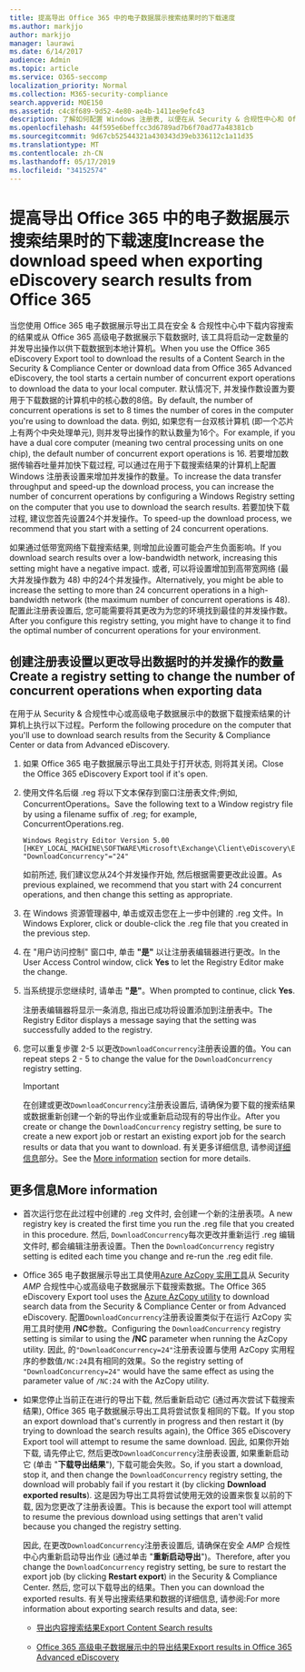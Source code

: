 ```yaml
---
title: 提高导出 Office 365 中的电子数据展示搜索结果时的下载速度
ms.author: markjjo
author: markjjo
manager: laurawi
ms.date: 6/14/2017
audience: Admin
ms.topic: article
ms.service: O365-seccomp
localization_priority: Normal
ms.collection: M365-security-compliance
search.appverid: MOE150
ms.assetid: c4c8f689-9d52-4e80-ae4b-1411ee9efc43
description: 了解如何配置 Windows 注册表, 以便在从 Security & 合规性中心和 Office 365 中的高级电子数据展示中下载搜索结果和搜索数据时增加数据吞吐量。
ms.openlocfilehash: 44f595e6beffcc3d6789ad7b6f70ad77a48381cb
ms.sourcegitcommit: 9d67cb52544321a430343d39eb336112c1a11d35
ms.translationtype: MT
ms.contentlocale: zh-CN
ms.lasthandoff: 05/17/2019
ms.locfileid: "34152574"
---
```

# <a name="increase-the-download-speed-when-exporting-ediscovery-search-results-from-office-365"></a><span data-ttu-id="8e300-103">提高导出 Office 365 中的电子数据展示搜索结果时的下载速度</span><span class="sxs-lookup"><span data-stu-id="8e300-103">Increase the download speed when exporting eDiscovery search results from Office 365</span></span>

<span data-ttu-id="8e300-104">当您使用 Office 365 电子数据展示导出工具在安全 & 合规性中心中下载内容搜索的结果或从 Office 365 高级电子数据展示下载数据时, 该工具将启动一定数量的并发导出操作以供下载数据到本地计算机。</span><span class="sxs-lookup"><span data-stu-id="8e300-104">When you use the Office 365 eDiscovery Export tool to download the results of a Content Search in the Security & Compliance Center or download data from Office 365 Advanced eDiscovery, the tool starts a certain number of concurrent export operations to download the data to your local computer.</span></span> <span data-ttu-id="8e300-105">默认情况下, 并发操作数设置为要用于下载数据的计算机中的核心数的8倍。</span><span class="sxs-lookup"><span data-stu-id="8e300-105">By default, the number of concurrent operations is set to 8 times the number of cores in the computer you're using to download the data.</span></span> <span data-ttu-id="8e300-106">例如, 如果您有一台双核计算机 (即一个芯片上有两个中央处理单元), 则并发导出操作的默认数量为16个。</span><span class="sxs-lookup"><span data-stu-id="8e300-106">For example, if you have a dual core computer (meaning two central processing units on one chip), the default number of concurrent export operations is 16.</span></span> <span data-ttu-id="8e300-107">若要增加数据传输吞吐量并加快下载过程, 可以通过在用于下载搜索结果的计算机上配置 Windows 注册表设置来增加并发操作的数量。</span><span class="sxs-lookup"><span data-stu-id="8e300-107">To increase the data transfer throughput and speed-up the download process, you can increase the number of concurrent operations by configuring a Windows Registry setting on the computer that you use to download the search results.</span></span> <span data-ttu-id="8e300-108">若要加快下载过程, 建议您首先设置24个并发操作。</span><span class="sxs-lookup"><span data-stu-id="8e300-108">To speed-up the download process, we recommend that you start with a setting of 24 concurrent operations.</span></span>
  
<span data-ttu-id="8e300-109">如果通过低带宽网络下载搜索结果, 则增加此设置可能会产生负面影响。</span><span class="sxs-lookup"><span data-stu-id="8e300-109">If you download search results over a low-bandwidth network, increasing this setting might have a negative impact.</span></span> <span data-ttu-id="8e300-110">或者, 可以将设置增加到高带宽网络 (最大并发操作数为 48) 中的24个并发操作。</span><span class="sxs-lookup"><span data-stu-id="8e300-110">Alternatively, you might be able to increase the setting to more than 24 concurrent operations in a high-bandwidth network (the maximum number of concurrent operations is 48).</span></span> <span data-ttu-id="8e300-111">配置此注册表设置后, 您可能需要将其更改为为您的环境找到最佳的并发操作数。</span><span class="sxs-lookup"><span data-stu-id="8e300-111">After you configure this registry setting, you might have to change it to find the optimal number of concurrent operations for your environment.</span></span>
  
## <a name="create-a-registry-setting-to-change-the-number-of-concurrent-operations-when-exporting-data"></a><span data-ttu-id="8e300-112">创建注册表设置以更改导出数据时的并发操作的数量</span><span class="sxs-lookup"><span data-stu-id="8e300-112">Create a registry setting to change the number of concurrent operations when exporting data</span></span>

<span data-ttu-id="8e300-113">在用于从 Security & 合规性中心或高级电子数据展示中的数据下载搜索结果的计算机上执行以下过程。</span><span class="sxs-lookup"><span data-stu-id="8e300-113">Perform the following procedure on the computer that you'll use to download search results from the Security & Compliance Center or data from Advanced eDiscovery.</span></span>
  
1. <span data-ttu-id="8e300-114">如果 Office 365 电子数据展示导出工具处于打开状态, 则将其关闭。</span><span class="sxs-lookup"><span data-stu-id="8e300-114">Close the Office 365 eDiscovery Export tool if it's open.</span></span> 
    
2. <span data-ttu-id="8e300-115">使用文件名后缀 .reg 将以下文本保存到窗口注册表文件;例如, ConcurrentOperations。</span><span class="sxs-lookup"><span data-stu-id="8e300-115">Save the following text to a Window registry file by using a filename suffix of .reg; for example, ConcurrentOperations.reg.</span></span> 
    
    ```
    Windows Registry Editor Version 5.00
    [HKEY_LOCAL_MACHINE\SOFTWARE\Microsoft\Exchange\Client\eDiscovery\ExportTool]
    "DownloadConcurrency"="24"
    ```

    <span data-ttu-id="8e300-116">如前所述, 我们建议您从24个并发操作开始, 然后根据需要更改此设置。</span><span class="sxs-lookup"><span data-stu-id="8e300-116">As previous explained, we recommend that you start with 24 concurrent operations, and then change this setting as appropriate.</span></span>
    
3. <span data-ttu-id="8e300-117">在 Windows 资源管理器中, 单击或双击您在上一步中创建的 .reg 文件。</span><span class="sxs-lookup"><span data-stu-id="8e300-117">In Windows Explorer, click or double-click the .reg file that you created in the previous step.</span></span>
    
4. <span data-ttu-id="8e300-118">在 "用户访问控制" 窗口中, 单击 **"是"** 以让注册表编辑器进行更改。</span><span class="sxs-lookup"><span data-stu-id="8e300-118">In the User Access Control window, click **Yes** to let the Registry Editor make the change.</span></span> 
    
5. <span data-ttu-id="8e300-119">当系统提示您继续时, 请单击 **"是"**。</span><span class="sxs-lookup"><span data-stu-id="8e300-119">When prompted to continue, click **Yes**.</span></span>
    
    <span data-ttu-id="8e300-120">注册表编辑器将显示一条消息, 指出已成功将设置添加到注册表中。</span><span class="sxs-lookup"><span data-stu-id="8e300-120">The Registry Editor displays a message saying that the setting was successfully added to the registry.</span></span>
    
6. <span data-ttu-id="8e300-121">您可以重复步骤 2-5 以更改`DownloadConcurrency`注册表设置的值。</span><span class="sxs-lookup"><span data-stu-id="8e300-121">You can repeat steps 2 - 5 to change the value for the  `DownloadConcurrency` registry setting.</span></span> 
    
    > [!IMPORTANT]
    > <span data-ttu-id="8e300-122">在创建或更改`DownloadConcurrency`注册表设置后, 请确保为要下载的搜索结果或数据重新创建一个新的导出作业或重新启动现有的导出作业。</span><span class="sxs-lookup"><span data-stu-id="8e300-122">After you create or change the  `DownloadConcurrency` registry setting, be sure to create a new export job or restart an existing export job for the search results or data that you want to download.</span></span> <span data-ttu-id="8e300-123">有关更多详细信息, 请参阅[详细信息](#more-information)部分。</span><span class="sxs-lookup"><span data-stu-id="8e300-123">See the [More information](#more-information) section for more details.</span></span> 
  
## <a name="more-information"></a><span data-ttu-id="8e300-124">更多信息</span><span class="sxs-lookup"><span data-stu-id="8e300-124">More information</span></span>

- <span data-ttu-id="8e300-125">首次运行您在此过程中创建的 .reg 文件时, 会创建一个新的注册表项。</span><span class="sxs-lookup"><span data-stu-id="8e300-125">A new registry key is created the first time you run the .reg file that you created in this procedure.</span></span> <span data-ttu-id="8e300-126">然后, `DownloadConcurrency`每次更改并重新运行 .reg 编辑文件时, 都会编辑注册表设置。</span><span class="sxs-lookup"><span data-stu-id="8e300-126">Then the  `DownloadConcurrency` registry setting is edited each time you change and re-run the .reg edit file.</span></span> 
    
- <span data-ttu-id="8e300-127">Office 365 电子数据展示导出工具使用[Azure AzCopy 实用工具](https://go.microsoft.com/fwlink/?linkid=849949)从 Security _AMP_ 合规性中心或高级电子数据展示下载搜索数据。</span><span class="sxs-lookup"><span data-stu-id="8e300-127">The Office 365 eDiscovery Export tool uses the [Azure AzCopy utility](https://go.microsoft.com/fwlink/?linkid=849949) to download search data from the Security & Compliance Center or from Advanced eDiscovery.</span></span> <span data-ttu-id="8e300-128">配置`DownloadConcurrency`注册表设置类似于在运行 AzCopy 实用工具时使用 **/NC**参数。</span><span class="sxs-lookup"><span data-stu-id="8e300-128">Configuring the  `DownloadConcurrency` registry setting is similar to using the **/NC** parameter when running the AzCopy utility.</span></span> <span data-ttu-id="8e300-129">因此, 的`"DownloadConcurrency=24"`注册表设置与使用 AzCopy 实用程序的参数值`/NC:24`具有相同的效果。</span><span class="sxs-lookup"><span data-stu-id="8e300-129">So the registry setting of  `"DownloadConcurrency=24"` would have the same effect as using the parameter value of  `/NC:24` with the AzCopy utility.</span></span> 
    
- <span data-ttu-id="8e300-130">如果您停止当前正在进行的导出下载, 然后重新启动它 (通过再次尝试下载搜索结果), Office 365 电子数据展示导出工具将尝试恢复相同的下载。</span><span class="sxs-lookup"><span data-stu-id="8e300-130">If you stop an export download that's currently in progress and then restart it (by trying to download the search results again), the Office 365 eDiscovery Export tool will attempt to resume the same download.</span></span> <span data-ttu-id="8e300-131">因此, 如果你开始下载, 请先停止它, 然后更改`DownloadConcurrency`注册表设置, 如果重新启动它 (单击 "**下载导出结果**"), 下载可能会失败。</span><span class="sxs-lookup"><span data-stu-id="8e300-131">So, if you start a download, stop it, and then change the  `DownloadConcurrency` registry setting, the download will probably fail if you restart it (by clicking **Download exported results**).</span></span> <span data-ttu-id="8e300-132">这是因为导出工具将尝试使用无效的设置来恢复以前的下载, 因为您更改了注册表设置。</span><span class="sxs-lookup"><span data-stu-id="8e300-132">This is because the export tool will attempt to resume the previous download using settings that aren't valid because you changed the registry setting.</span></span>
    
    <span data-ttu-id="8e300-133">因此, 在更改`DownloadConcurrency`注册表设置后, 请确保在安全 _AMP_ 合规性中心内重新启动导出作业 (通过单击 "**重新启动导出**")。</span><span class="sxs-lookup"><span data-stu-id="8e300-133">Therefore, after you change the  `DownloadConcurrency` registry setting, be sure to restart the export job (by clicking **Restart export**) in the Security & Compliance Center.</span></span> <span data-ttu-id="8e300-134">然后, 您可以下载导出的结果。</span><span class="sxs-lookup"><span data-stu-id="8e300-134">Then you can download the exported results.</span></span> <span data-ttu-id="8e300-135">有关导出搜索结果和数据的详细信息, 请参阅:</span><span class="sxs-lookup"><span data-stu-id="8e300-135">For more information about exporting search results and data, see:</span></span>
    
  - [<span data-ttu-id="8e300-136">导出内容搜索结果</span><span class="sxs-lookup"><span data-stu-id="8e300-136">Export Content Search results</span></span>](export-search-results.md)
    
  - [<span data-ttu-id="8e300-137">Office 365 高级电子数据展示中的导出结果</span><span class="sxs-lookup"><span data-stu-id="8e300-137">Export results in Office 365 Advanced eDiscovery</span></span>](export-results-in-advanced-ediscovery.md)
    
